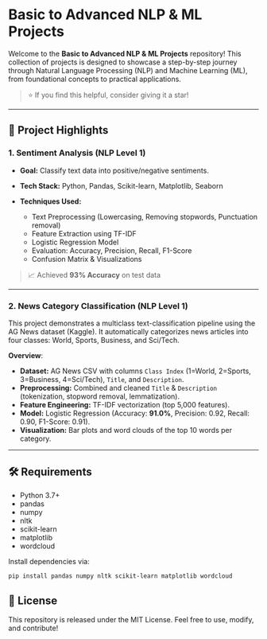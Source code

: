 # Basic to Advanced NLP & ML Projects

Welcome to the **Basic to Advanced NLP & ML Projects** repository! This collection of projects is designed to showcase a step-by-step journey through Natural Language Processing (NLP) and Machine Learning (ML), from foundational concepts to practical applications.

> ⭐ If you find this helpful, consider giving it a star!

---

## 🚀 Project Highlights

### 1. **Sentiment Analysis (NLP Level 1)**

* **Goal:** Classify text data into positive/negative sentiments.
* **Tech Stack:** Python, Pandas, Scikit-learn, Matplotlib, Seaborn
* **Techniques Used:**

  * Text Preprocessing (Lowercasing, Removing stopwords, Punctuation removal)
  * Feature Extraction using TF-IDF
  * Logistic Regression Model
  * Evaluation: Accuracy, Precision, Recall, F1-Score
  * Confusion Matrix & Visualizations

> 📈 Achieved **93% Accuracy** on test data

---

### 2. **News Category Classification (NLP Level 1)**

This project demonstrates a multiclass text-classification pipeline using the AG News dataset (Kaggle). It automatically categorizes news articles into four classes: World, Sports, Business, and Sci/Tech.

**Overview**:

* **Dataset:** AG News CSV with columns `Class Index` (1=World, 2=Sports, 3=Business, 4=Sci/Tech), `Title`, and `Description`.
* **Preprocessing:** Combined and cleaned `Title` & `Description` (tokenization, stopword removal, lemmatization).
* **Feature Engineering:** TF-IDF vectorization (top 5,000 features).
* **Model:** Logistic Regression (Accuracy: **91.0%**, Precision: 0.92, Recall: 0.90, F1-Score: 0.91).
* **Visualization:** Bar plots and word clouds of the top 10 words per category.

---

## 🛠️ Requirements

* Python 3.7+
* pandas
* numpy
* nltk
* scikit-learn
* matplotlib
* wordcloud

Install dependencies via:

```bash
pip install pandas numpy nltk scikit-learn matplotlib wordcloud
```

## 🔗 License

This repository is released under the MIT License. Feel free to use, modify, and contribute!
